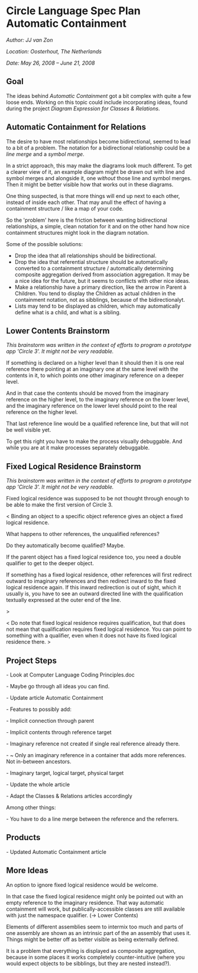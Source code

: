 ﻿**Circle Language Spec Plan
Automatic Containment**
===========================

*Author: JJ van Zon*

*Location: Oosterhout, The Netherlands*

*Date: May 26, 2008 – June 21, 2008*

## **Goal**
The ideas behind *Automatic Containment* got a bit complex with quite a few loose ends. Working on this topic could include incorporating ideas, found during the project *Diagram Expression for Classes & Relations*.
## **Automatic Containment for Relations**
The desire to have most relationships become bidirectional, seemed to lead to a bit of a problem. The notation for a bidirectional relationship could be a *line merge* and a *symbol merge*.

In a strict approach, this may make the diagrams look much different. To get a clearer view of it, an example diagram might be drawn out with line and symbol merges and alongside it, one *without* those line and symbol merges. Then it might be better visible how that works out in these diagrams.

One thing suspected, is that more things will end up next to each other, instead of inside each other. That may anull the effect of having a containment structure / like a map of your code.

So the 'problem' here is the friction between wanting bidirectional relationships, a simple, clean notation for it and on the other hand how nice containment structures might look in the diagram notation.

Some of the possible solutions:

- Drop the idea that all relationships should be bidirectional.
- Drop the idea that referential structure should be automatically converted to a containment structure / automatically determining composite aggregation derived from association aggregation. It may be a nice idea for the future, but it seems to conflicts with other nice ideas.
- Make a relationship have a primary direction, like the arrow in Parent à Children. You tend to display the Children as actual children in the containment notation, not as sibblings, because of the bidirectionalyt.
- Lists may tend to be displayed as children, which may automatically define what is a child, and what is a sibling.
## **Lower Contents Brainstorm**
*This brainstorm was written in the context of efforts to program a prototype app 'Circle 3'. It might not be very readable.*

If something is declared on a higher level than it should then it is one real reference there pointing  at an imaginary one at the same level with the contents in it, to which points one other imaginary  reference on a deeper level.

And in that case the contents should be moved from the imaginary reference on the higher level, to  the imaginary reference on the lower level, and the imaginary reference on the lower level should  point to the real reference on the higher level.

That last reference line would be a qualified reference line, but that will not be well visible yet.

To get this right you have to make the process visually debuggable. And while you are at it make processes separately debuggable.
## **Fixed Logical Residence Brainstorm**
*This brainstorm was written in the context of efforts to program a prototype app 'Circle 3'. It might not be very readable.*

Fixed logical residence was supposed to be not thought through enough to be able to make the first version of Circle 3.

< Binding an object to a specific object reference gives an object a fixed logical residence.

What happens to other references, the unqualified references? 

Do they automatically become qualified? Maybe.

If the parent object has a fixed logical residence too, you need a double qualifier to get to the deeper object.

If something has a fixed logical residence, other references will first redirect outward to imaginary references and then redirect inward to the fixed logical residence again. If this inward redirection is out of sight, which it usually is, you have to see an outward directed line with the qualification textually expressed at the outer end of the line.

\>

< Do note that fixed logical residence requires qualification, but that does not mean that qualification requires fixed logical residence. You can point to something with a qualifier, even when it does not have its fixed logical residence there. >
## **Project Steps**
\- Look at Computer Language Coding Principles.doc

\- Maybe go through all ideas you can find.

\- Update article Automatic Containment

\- Features to possibly add:

\- Implicit connection through parent

\- Implicit contents through reference target

\- Imaginary reference not created if single real reference already there.

\- ~ Only an imaginary reference in a container that adds more references. Not in-between ancestors.

\- Imaginary target, logical target, physical target

\- Update the whole article

\- Adapt the Classes & Relations articles accordingly

Among other things:

\- You have to do a line merge between the reference and the referrers.
## **Products**
\- Updated Automatic Containment article
## **More Ideas**
An option to ignore fixed logical residence would be welcome.

In that case the fixed logical residence might only be pointed out with an empty reference to the imaginary residence. That way automatic containment will work, but publically-accessible classes are still available with just the namespace qualifier. (-> Lower Contents)

Elements of different assemblies seem to intermix too much and parts of one assembly are shown as an intrinsic part of the an assembly that uses it. Things might be better off as better visible as being externally defined.

It is a problem that everything is displayed as composite aggregation, because in some places it works completely counter-intuitive (where you would expect objects to be sibblings, but they are nested instead?).
